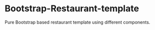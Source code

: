 # Bootstrap-Restaurant-template
Pure Bootstrap based restaurant template using different components.
